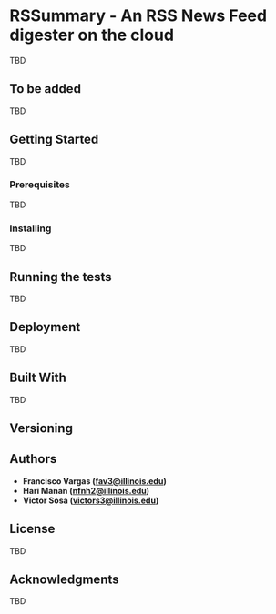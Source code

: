 # RSSummary - An RSS News Feed digester on the cloud

TBD

## To be added

TBD

## Getting Started

TBD

### Prerequisites

TBD

### Installing

TBD

## Running the tests

TBD

## Deployment

TBD

## Built With

TBD

## Versioning

## Authors

* **Francisco Vargas (fav3@illinois.edu)**
* **Hari Manan (nfnh2@illinois.edu)**
* **Victor Sosa (victors3@illinois.edu)**

## License

TBD

## Acknowledgments

TBD